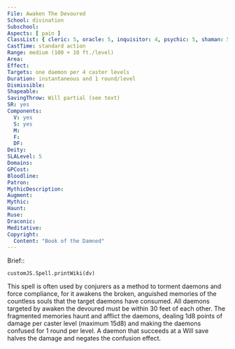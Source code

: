 ```yaml
---
File: Awaken The Devoured
School: divination
Subschool: 
Aspects: [ pain ]
ClassList: { cleric: 5, oracle: 5, inquisitor: 4, psychic: 5, shaman: 5, sorcerer: 5, wizard: 5, spiritualist: 5, witch: 5 }
CastTime: standard action
Range: medium (100 + 10 ft./level)
Area: 
Effect: 
Targets: one daemon per 4 caster levels
Duration: instantaneous and 1 round/level
Dismissible: 
Shapeable: 
SavingThrow: Will partial (see text)
SR: yes
Components:
  V: yes
  S: yes
  M: 
  F: 
  DF: 
Deity: 
SLALevel: 5
Domains: 
GPCost: 
Bloodline: 
Patron: 
MythicDescription: 
Augment: 
Mythic: 
Haunt: 
Ruse: 
Draconic: 
Meditative: 
Copyright:
  Content: "Book of the Damned"
---
```

Brief:: 

```dataviewjs
customJS.Spell.printWiki(dv)
```

This spell is often used by conjurers as a method to torment daemons and force compliance, for it awakens the broken, anguished memories of the countless souls that the target daemons have consumed. All daemons targeted by awaken the devoured must be within 30 feet of each other. The fragmented memories haunt and afflict the daemons, dealing 1d8 points of damage per caster level (maximum 15d8) and making the daemons confused for 1 round per level. A daemon that succeeds at a Will save halves the damage and negates the confusion effect.
